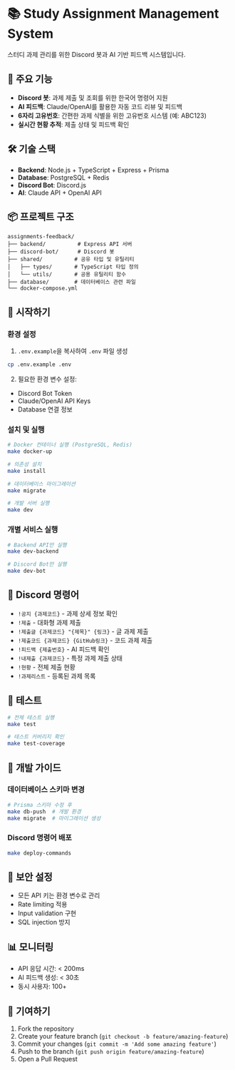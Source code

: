 # 📚 Study Assignment Management System

스터디 과제 관리를 위한 Discord 봇과 AI 기반 피드백 시스템입니다.

## 🎯 주요 기능

- **Discord 봇**: 과제 제출 및 조회를 위한 한국어 명령어 지원
- **AI 피드백**: Claude/OpenAI를 활용한 자동 코드 리뷰 및 피드백
- **6자리 고유번호**: 간편한 과제 식별을 위한 고유번호 시스템 (예: ABC123)
- **실시간 현황 추적**: 제출 상태 및 피드백 확인

## 🛠 기술 스택

- **Backend**: Node.js + TypeScript + Express + Prisma
- **Database**: PostgreSQL + Redis
- **Discord Bot**: Discord.js
- **AI**: Claude API + OpenAI API

## 📦 프로젝트 구조

```
assignments-feedback/
├── backend/          # Express API 서버
├── discord-bot/      # Discord 봇
├── shared/          # 공유 타입 및 유틸리티
│   ├── types/       # TypeScript 타입 정의
│   └── utils/       # 공용 유틸리티 함수
├── database/        # 데이터베이스 관련 파일
└── docker-compose.yml
```

## 🚀 시작하기

### 환경 설정

1. `.env.example`을 복사하여 `.env` 파일 생성
```bash
cp .env.example .env
```

2. 필요한 환경 변수 설정:
- Discord Bot Token
- Claude/OpenAI API Keys
- Database 연결 정보

### 설치 및 실행

```bash
# Docker 컨테이너 실행 (PostgreSQL, Redis)
make docker-up

# 의존성 설치
make install

# 데이터베이스 마이그레이션
make migrate

# 개발 서버 실행
make dev
```

### 개별 서비스 실행

```bash
# Backend API만 실행
make dev-backend

# Discord Bot만 실행
make dev-bot
```

## 💬 Discord 명령어

- `!공지 {과제코드}` - 과제 상세 정보 확인
- `!제출` - 대화형 과제 제출
- `!제출글 {과제코드} "{제목}" {링크}` - 글 과제 제출
- `!제출코드 {과제코드} {GitHub링크}` - 코드 과제 제출
- `!피드백 {제출번호}` - AI 피드백 확인
- `!내제출 {과제코드}` - 특정 과제 제출 상태
- `!현황` - 전체 제출 현황
- `!과제리스트` - 등록된 과제 목록

## 🧪 테스트

```bash
# 전체 테스트 실행
make test

# 테스트 커버리지 확인
make test-coverage
```

## 📝 개발 가이드

### 데이터베이스 스키마 변경

```bash
# Prisma 스키마 수정 후
make db-push  # 개발 환경
make migrate  # 마이그레이션 생성
```

### Discord 명령어 배포

```bash
make deploy-commands
```

## 🔐 보안 설정

- 모든 API 키는 환경 변수로 관리
- Rate limiting 적용
- Input validation 구현
- SQL injection 방지

## 📊 모니터링

- API 응답 시간: < 200ms
- AI 피드백 생성: < 30초
- 동시 사용자: 100+

## 🤝 기여하기

1. Fork the repository
2. Create your feature branch (`git checkout -b feature/amazing-feature`)
3. Commit your changes (`git commit -m 'Add some amazing feature'`)
4. Push to the branch (`git push origin feature/amazing-feature`)
5. Open a Pull Request